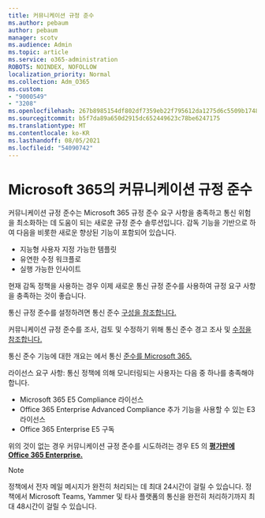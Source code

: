 ```yaml
---
title: 커뮤니케이션 규정 준수
ms.author: pebaum
author: pebaum
manager: scotv
ms.audience: Admin
ms.topic: article
ms.service: o365-administration
ROBOTS: NOINDEX, NOFOLLOW
localization_priority: Normal
ms.collection: Adm_O365
ms.custom:
- "9000549"
- "3208"
ms.openlocfilehash: 267b8985154df802df7359eb22f795612da1275d6c5509b1748828f3c42051b7
ms.sourcegitcommit: b5f7da89a650d2915dc652449623c78be6247175
ms.translationtype: MT
ms.contentlocale: ko-KR
ms.lasthandoff: 08/05/2021
ms.locfileid: "54090742"
---
```

# <a name="communication-compliance-in-microsoft-365"></a>Microsoft 365의 커뮤니케이션 규정 준수

커뮤니케이션 규정 준수는 Microsoft 365 규정 준수 요구 사항을 충족하고 통신 위험을 최소화하는 데 도움이 되는 새로운 규정 준수 솔루션입니다. 감독 기능을 기반으로 하여 다음을 비롯한 새로운 향상된 기능이 포함되어 있습니다.

- 지능형 사용자 지정 가능한 템플릿
- 유연한 수정 워크플로
- 실행 가능한 인사이트

현재 감독 정책을 [](https://docs.microsoft.com/microsoft-365/compliance/supervision-policies)사용하는 경우 이제 새로운 통신 규정 준수를 사용하여 규정 요구 사항을 충족하는 것이 좋습니다.

통신 규정 준수를 설정하려면 통신 준수 [구성을 참조합니다.](https://docs.microsoft.com/microsoft-365/compliance/communication-compliance-configure)

커뮤니케이션 규정 준수를 조사, 검토 및 수정하기 위해 통신 준수 경고 조사 및 [수정을 참조합니다.](https://docs.microsoft.com/microsoft-365/compliance/communication-compliance-investigate-remediate)

통신 준수 기능에 대한 개요는 에서 통신 [준수를 Microsoft 365.](https://docs.microsoft.com/microsoft-365/compliance/communication-compliance)

라이선스 요구 사항: 통신 정책에 의해 모니터링되는 사용자는 다음 중 하나를 충족해야 합니다.

- Microsoft 365 E5 Compliance 라이선스
- Office 365 Enterprise Advanced Compliance 추가 기능을 사용할 수 있는 E3 라이선스
- Office 365 Enterprise E5 구독

위의 것이 없는 경우 커뮤니케이션 규정 준수를 시도하려는 경우 E5 의 **[평가판에 Office 365 Enterprise.](https://go.microsoft.com/fwlink/p/?LinkID=698279)**

> [!NOTE]
> 정책에서 전자 메일 메시지가 완전히 처리되는 데 최대 24시간이 걸릴 수 있습니다. 정책에서 Microsoft Teams, Yammer 및 타사 플랫폼의 통신을 완전히 처리하기까지 최대 48시간이 걸릴 수 있습니다.
